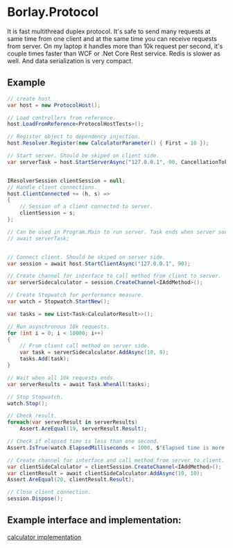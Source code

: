 # Borlay.Protocol
It is fast multithread duplex protocol. It's safe to send many requests at same time from one client and at the same time you can receive requests from server. 
On my laptop it handles more than 10k request per second, it's couple times faster than WCF or .Net Core Rest service. Redis is slower as well. And data serialization is very compact.

## Example

```cs
// create host
var host = new ProtocolHost();

// Load controllers from reference.
host.LoadFromReference<ProtocolHostTests>();

// Register object to dependency injection.
host.Resolver.Register(new CalculatorParameter() { First = 10 });

// Start server. Should be skiped on client side.
var serverTask = host.StartServerAsync("127.0.0.1", 90, CancellationToken.None);


IResolverSession clientSession = null;
// Handle client connections.
host.ClientConnected += (h, s) =>
{
    // Session of a client connected to server.
    clientSession = s;
};

// Can be used in Program.Main to run server. Task ends when server socket stops listening.
// await serverTask;


// Connect client. Should be skiped on server side.
var session = await host.StartClientAsync("127.0.0.1", 90);

// Create channel for interface to call method from client to server.
var serverSidecalculator = session.CreateChannel<IAddMethod>();

// Create Stopwatch for performance measure.
var watch = Stopwatch.StartNew();

var tasks = new List<Task<CalculatorResult>>();

// Run asynchronous 10k requests.
for (int i = 0; i < 10000; i++)
{
    // From client call method on server side.
    var task = serverSidecalculator.AddAsync(10, 9);
    tasks.Add(task);
}

// Wait when all 10k requests ends.
var serverResults = await Task.WhenAll(tasks);

// Stop Stopwatch.
watch.Stop();

// Check result.
foreach(var serverResult in serverResults)
    Assert.AreEqual(19, serverResult.Result);

// Check if elapsed time is less than one second.
Assert.IsTrue(watch.ElapsedMilliseconds < 1000, $"Elapsed time is more than one second. Elapsed time in milliseconds:{watch.ElapsedMilliseconds}");

// Create channel for interface and call method from server to client.
var clientSideCalculator = clientSession.CreateChannel<IAddMethod>();
var clientResult = await clientSideCalculator.AddAsync(10, 10);
Assert.AreEqual(20, clientResult.Result);

// Close client connection.
session.Dispose();

```

## Example interface and implementation:
[calculator implementation](https://github.com/Borlay/Borlay.Protocol/blob/master/Borlay.Protocol/Borlay.Protocol.Tests/TestData.cs)

